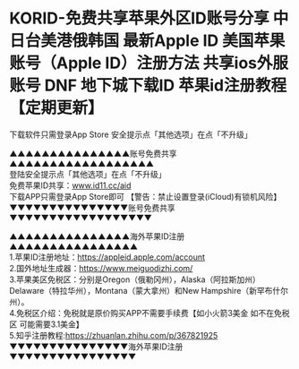 # KORID-免费共享苹果外区ID账号分享 中日台美港俄韩国 最新Apple ID 美国苹果账号（Apple ID）注册方法 共享ios外服账号 DNF 地下城下载ID 苹果id注册教程【定期更新】
下载软件只需登录App Store 安全提示点「其他选项」在点「不升级」


▲▲▲▲▲▲▲▲▲▲▲▲▲▲▲账号免费共享▲▲▲▲▲▲▲▲▲▲▲▲▲▲▲▲▲▲<br>
登陆安全提示点「其他选项」在点「不升级」<br>
免费苹果ID共享：www.id11.cc/aid<br>
下载APP只需登录App Store即可 【警告：禁止设置登录(iCloud)有锁机风险】<br>
▼▼▼▼▼▼▼▼▼▼▼▼▼▼▼账号免费共享▼▼▼▼▼▼▼▼▼▼▼▼▼▼▼▼▼▼<br>


▲▲▲▲▲▲▲▲▲▲▲▲▲▲▲海外苹果ID注册▲▲▲▲▲▲▲▲▲▲▲▲▲▲▲▲<br>
1.苹果ID注册地址：https://appleid.apple.com/account<br>
2.国外地址生成器：https://www.meiguodizhi.com/<br>
3.苹果美区免税区：分别是Oregon（俄勒冈州），Alaska（阿拉斯加州）Delaware（特拉华州），Montana（蒙大拿州）和New Hampshire（新罕布什尔州）。<br>
4.免税区介绍：免税就是原价购买APP不需要手续费【如小火箭3美金 如不在免税区 可能需要3.1美金】<br>
5.知乎注册教程:https://zhuanlan.zhihu.com/p/367821925<br>
▼▼▼▼▼▼▼▼▼▼▼▼▼▼▼海外苹果ID注册▼▼▼▼▼▼▼▼▼▼▼▼▼▼▼▼<br>
